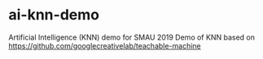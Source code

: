 # ai-knn-demo
Artificial Intelligence (KNN) demo for SMAU 2019
Demo of KNN based on https://github.com/googlecreativelab/teachable-machine
